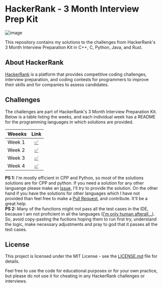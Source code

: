 # HackerRank - 3 Month Interview Prep Kit

![image](https://hrcdn.net/fcore/assets/work/header/hackerrank_logo-21e2867566.svg)

This repository contains my solutions to the challenges from HackerRank's 3 Month Interview Preparation Kit in C++, C, Python, Java, and Rust.

## About HackerRank

[HackerRank](https://www.hackerrank.com/) is a platform that provides competitive coding challenges, interview preparation, and coding contests for programmers to improve their skills and for companies to assess candidates.

## Challenges

The challenges are part of HackerRank's 3 Month Interview Preparation Kit. Below is a table listing the weeks, and each individual week has a README for the programming languages in which solutions are provided.

| Weeeks     | Link |
|:---------------------|:-----:|
| Week 1 |  [✅](https://github.com/arindal1/HackerRank-three-month-interview-prep/tree/main/week-1) |
| Week 2 |  [✅](https://github.com/arindal1/HackerRank-three-month-interview-prep/tree/main/week-2) |
| Week 3 |  [✅](https://github.com/arindal1/HackerRank-three-month-interview-prep/tree/main/week-3) |
| Week 4 |  [✅](https://github.com/arindal1/HackerRank-three-month-interview-prep/tree/main/week-4) |

**PS 1:** I'm mostly efficient in CPP and Python, so most of the solutions solutions are for CPP and python. If you need a solution for any other languange please make an [Issue](https://github.com/arindal1/HackerRank-three-month-interview-prep/issues), I'll *try* to provide the solution. On the other hand if you have the solutions for other languages which I have not provided than feel free to make a [Pull Request](https://github.com/arindal1/HackerRank-three-month-interview-prep/pulls), and contribute. It'll be a great help. <br>
**PS 2:** Many of the functions might not pass all the test cases in the IDE, because I am not proficient in all the languages ([I'm only human afterall...](https://www.youtube.com/watch?v=S9D0Cw3B8ZE)). So, avoid copy-pasting the fuctions hoping them to run first try, understand the logic, make necessary adjustments and pray to god that it passes all the test cases. <br>

## License

This project is licensed under the MIT License - see the [LICENSE.md](LICENSE.md) file for details.

Feel free to use the code for educational purposes or for your own practice, but please do not use it for cheating in any HackerRank challenges or interviews.
